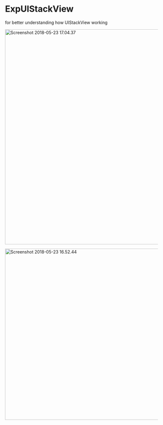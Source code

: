 # ExpUIStackView
for better understanding how UIStackView working

<a data-flickr-embed="true"  href="https://www.flickr.com/photos/hsin919/42249790582/in/dateposted-public/" title="Screenshot 2018-05-23 17.04.37"><img src="https://farm1.staticflickr.com/965/42249790582_afc6385884_b.jpg" width="1024" height="706" alt="Screenshot 2018-05-23 17.04.37"></a><script async src="//embedr.flickr.com/assets/client-code.js" charset="utf-8"></script>

<a data-flickr-embed="true"  href="https://www.flickr.com/photos/hsin919/28423684098/in/dateposted-public/" title="Screenshot 2018-05-23 16.52.44"><img src="https://farm1.staticflickr.com/877/28423684098_02cc0141f2_b.jpg" width="1024" height="562" alt="Screenshot 2018-05-23 16.52.44"></a><script async src="//embedr.flickr.com/assets/client-code.js" charset="utf-8"></script>

